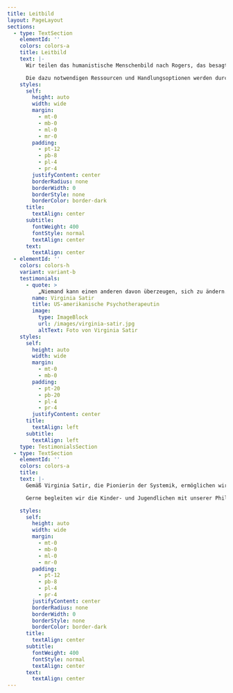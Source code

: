 ```yaml
---
title: Leitbild
layout: PageLayout
sections:
  - type: TextSection
    elementId: ''
    colors: colors-a
    title: Leitbild
    text: |-
      Wir teilen das humanistische Menschenbild nach Rogers, das besagt, dass sich „die Persönlichkeit eines jeden Menschen so entwickeln kann, dass ein Gefühl wahrer Selbstverwirklichung möglich ist. In tiefer Verbundenheit mit den eigenen Fähigkeiten und Talenten zu stehen, bedeutet sich selbst wahrzunehmen, sich anzuerkennen und zu lieben.“

      Die dazu notwendigen Ressourcen und Handlungsoptionen werden durch die systemische Haltung unseres Hauses angestoßen.
    styles:
      self:
        height: auto
        width: wide
        margin:
          - mt-0
          - mb-0
          - ml-0
          - mr-0
        padding:
          - pt-12
          - pb-8
          - pl-4
          - pr-4
        justifyContent: center
        borderRadius: none
        borderWidth: 0
        borderStyle: none
        borderColor: border-dark
      title:
        textAlign: center
      subtitle:
        fontWeight: 400
        fontStyle: normal
        textAlign: center
      text:
        textAlign: center
  - elementId: ''
    colors: colors-h
    variant: variant-b
    testimonials:
      - quote: >
          „Niemand kann einen anderen davon überzeugen, sich zu ändern. Jeder von uns hat eine Tür zur Veränderung, die nur von innen geöffnet werden kann“
        name: Virginia Satir
        title: US-amerikanische Psychotherapeutin
        image:
          type: ImageBlock
          url: /images/virginia-satir.jpg
          altText: Foto von Virginia Satir
    styles:
      self:
        height: auto
        width: wide
        margin:
          - mt-0
          - mb-0
        padding:
          - pt-20
          - pb-20
          - pl-4
          - pr-4
        justifyContent: center
      title:
        textAlign: left
      subtitle:
        textAlign: left
    type: TestimonialsSection
  - type: TextSection
    elementId: ''
    colors: colors-a
    title:
    text: |-
      Gemäß Virginia Satir, die Pionierin der Systemik, ermöglichen wir den Kindern- und Jugendlichen durch eine angemessene Beziehungsarbeit, Alltags- und Organisationsstruktur, Individualität, Partizipation, Respekt und Wertschätzung ihre eigene individuelle Lebenswelt wahrzunehmen und Veränderungsmöglichkeiten erkennen und zulassen zu können.  Unsere systemische Haltung bietet die Möglichkeit herausfordernde Muster sowohl aus der Biographie (Herkunftsfamilie und andere Subsysteme), als auch aus dem aktuellen Lebensumfeld (Wohngruppe und andere Subsysteme) zu erkennen und in Veränderung zu bringen. 

      Gerne begleiten wir die Kinder- und Jugendlichen mit unserer Philosophie bis hin zum Erwachsenwerden in unserem Hause. Wir freuen uns aber auch an einen möglichen  Prozess des Zusammenwachsens der Kinder und Jugendlichen mit ihren Herkunftsfamilien beteiligt zu sein.

    styles:
      self:
        height: auto
        width: wide
        margin:
          - mt-0
          - mb-0
          - ml-0
          - mr-0
        padding:
          - pt-12
          - pb-8
          - pl-4
          - pr-4
        justifyContent: center
        borderRadius: none
        borderWidth: 0
        borderStyle: none
        borderColor: border-dark
      title:
        textAlign: center
      subtitle:
        fontWeight: 400
        fontStyle: normal
        textAlign: center
      text:
        textAlign: center
---
```

